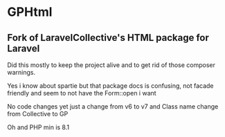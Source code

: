 # GPHtml
## Fork of LaravelCollective's HTML package for Laravel

Did this mostly to keep the project alive and to get rid of those composer warnings.

Yes i know about spartie but that package docs is confusing, not facade friendly and seem to not have the Form::open i want

No code changes yet just a change from v6 to v7 and Class name change from Collective to GP

Oh and PHP min is 8.1

